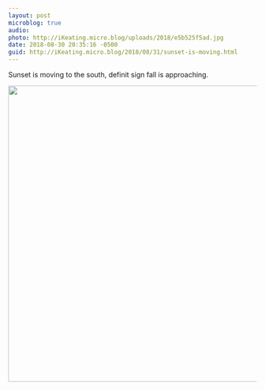```yaml
---
layout: post
microblog: true
audio: 
photo: http://iKeating.micro.blog/uploads/2018/e5b525f5ad.jpg
date: 2018-08-30 20:35:16 -0500
guid: http://iKeating.micro.blog/2018/08/31/sunset-is-moving.html
---
```

Sunset is moving to the south, definit sign fall is approaching.

<img src="http://iKeating.micro.blog/uploads/2018/e5b525f5ad.jpg" width="600" height="600" />

